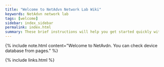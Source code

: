 ```yaml
---
title: "Welcome to NetAdvn Network Lab Wiki"
keywords: NetAdvn network lab
tags: [welcome]
sidebar: index_sidebar
permalink: index.html
summary: These brief instructions will help you get started quickly with the theme. The other topics in this help provide additional information and detail about working with other aspects of this theme and Jekyll.
---
```


{% include note.html content="Welcome to NetAvdn. You can check device database from pages." %}

{% include links.html %}
